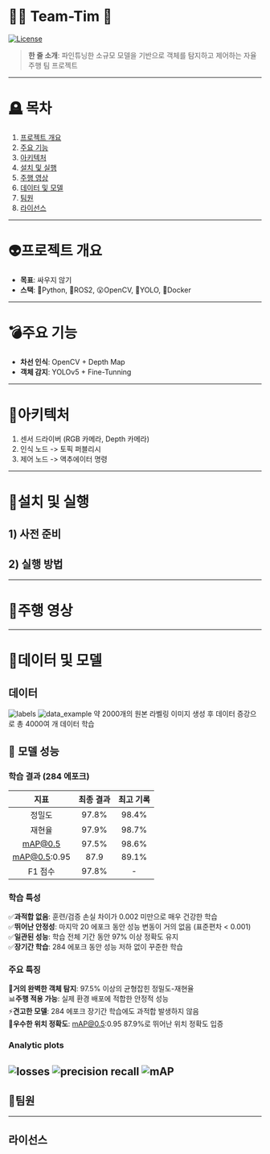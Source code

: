 # 🚓🏇 Team-Tim 🔫
[![License](https://img.shields.io/badge/license-MIT-blue)]()
> **한 줄 소개**: 파인튜닝한 소규모 모델을 기반으로 객체를 탐지하고 제어하는 자율주행 팀 프로젝트
---
# 🪦 목차
1. [프로젝트 개요](#프로젝트-개요)
2. [주요 기능](#주요-기능)
3. [아키텍처](#아키텍처)
4. [설치 및 실행](#설치-및-실행)
5. [주행 영상](#주행-영상)
6. [데이터 및 모델](#데이터-및-모델)
7. [팀원](#팀원)
8. [라이선스](#라이선스)
---
# 👽프로젝트 개요
- **목표**: 싸우지 않기
- **스택**: 🐍Python, 🤖ROS2, 😮OpenCV, 💃YOLO, 🐋Docker
---
# 💣주요 기능
- **차선 인식**: OpenCV + Depth Map
- **객체 감지**: YOLOv5 + Fine-Tunning
---
# 🐉아키텍처
1. 센서 드라이버 (RGB 카메라, Depth 카메라)
2. 인식 노드 -> 토픽 퍼블리시
3. 제어 노드 -> 액추에이터 명령
---
# 🐁설치 및 실행
## 1) 사전 준비

## 2) 실행 방법
---
# 🎠주행 영상
---
# 🦣데이터 및 모델
## 데이터
![labels](./training_analysis_plots3/labels.jpg)
![data_example](./training_analysis_plots3/train_batch2.jpg)
약 2000개의 원본 라벨링 이미지 생성 후 데이터 증강으로 총 4000여 개 데이터 학습

## 🎯 모델 성능
### 학습 결과 (284 에포크)
  
|지표|최종 결과|최고 기록|
|:---:|:---:|:---:|
|정밀도|97.8%|98.4%|
|재현율|97.9%|98.7%|
|mAP@0.5|97.5%|98.6%|
|mAP@0.5:0.95|87.9|89.1%|
|F1 점수|97.8%|-|

### 학습 특성
✅**과적합 없음**: 훈련/검증 손실 차이가 0.002 미만으로 매우 건강한 학습   
✅**뛰어난 안정성**: 마지막 20 에포크 동안 성능 변동이 거의 없음 (표준편차 < 0.001)    
✅**일관된 성능**: 학습 전체 기간 동안 97% 이상 정확도 유지    
✅**장기간 학습**: 284 에포크 동안 성능 저하 없이 꾸준한 학습    

### 주요 특징
🚀**거의 완벽한 객체 탐지**: 97.5% 이상의 균형잡힌 정밀도-재현율    
📊**주행 적용 가능**: 실제 환경 배포에 적합한 안정적 성능      
⚡**견고한 모델**: 284 에포크 장기간 학습에도 과적합 발생하지 않음    
🎯**우수한 위치 정확도**: mAP@0.5:0.95 87.9%로 뛰어난 위치 정확도 입증    

### Analytic plots
![losses](./training_analysis_plots3/01_losses.png)
![precision recall](./training_analysis_plots3/02_precision_recall.png)
![mAP](./training_analysis_plots3/03_mAP.png)
---
## 🤡팀원
---
## 라이선스

